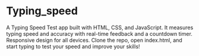 # Typing_speed
A Typing Speed Test app built with HTML, CSS, and JavaScript. It measures typing speed and accuracy with real-time feedback and a countdown timer. Responsive design for all devices. Clone the repo, open index.html, and start typing to test your speed and improve your skills!
